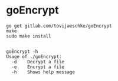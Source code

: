 # goEncrypt

    go get gitlab.com/tovijaeschke/goEncrypt
    make
    sudo make install


    goEncrypt -h
    Usage of ./goEncrypt:
      -d    Decrypt a file
      -e    Encrypt a file
      -h    Shows help message
